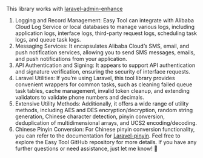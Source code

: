 This library works with [laravel-admin-enhance](https://github.com/never615/laravel-admin-enhance/wiki)

1. Logging and Record Management: Easy Tool can integrate with Alibaba Cloud Log Service or local databases to manage 
various logs, including application logs, interface logs, third-party request logs, scheduling task logs, and queue task logs.
2. Messaging Services: It encapsulates Alibaba Cloud’s SMS, email, and push notification services, allowing you to 
   send SMS messages, emails, and push notifications from your application.
3. API Authentication and Signing: It appears to support API authentication and signature verification, ensuring the 
   security of interface requests.
4. Laravel Utilities: If you’re using Laravel, this tool library provides convenient wrappers for common tasks, such 
   as cleaning failed queue task tables, cache management, invalid token cleanup, and extending validators to validate phone numbers and decimals.
5. Extensive Utility Methods: Additionally, it offers a wide range of utility methods, including AES and DES 
   encryption/decryption, random string generation, Chinese character detection, pinyin conversion, deduplication of multidimensional arrays, and UCS2 encoding/decoding.
6. Chinese Pinyin Conversion: For Chinese pinyin conversion functionality, you can refer to the documentation for 
   [Laravel-pinyin](https://github.com/overtrue/laravel-pinyin).
Feel free to explore the Easy Tool GitHub repository for more details. If you have any further questions or need assistance, just let me know! 🙂